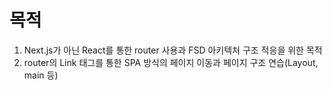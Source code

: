 # 목적
1. Next.js가 아닌 React를 통한 router 사용과 FSD 아키텍처 구조 적응을 위한 목적
2. router의 Link 태그를 통한 SPA 방식의 페이지 이동과 페이지 구조 연습(Layout, main 등)
